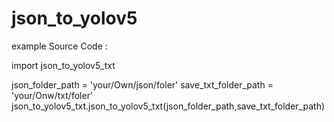 # json_to_yolov5

example Source Code :

import json_to_yolov5_txt

json_folder_path = 'your/Own/json/foler'
save_txt_folder_path = 'your/Onw/txt/foler'
json_to_yolov5_txt.json_to_yolov5_txt(json_folder_path,save_txt_folder_path)
